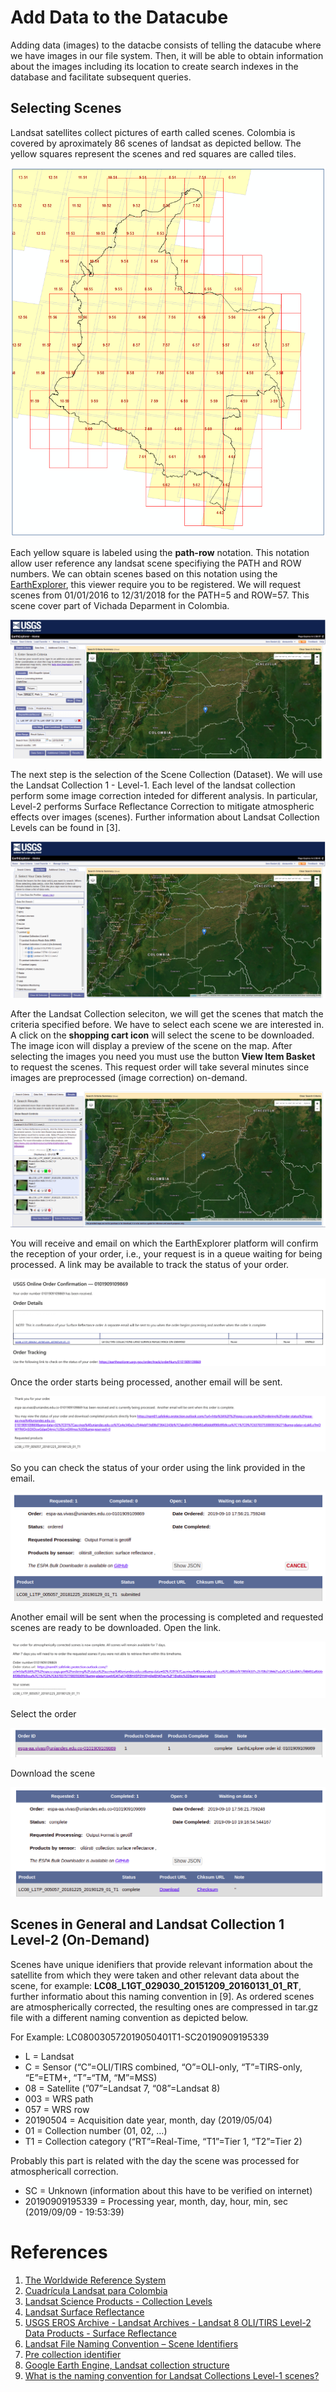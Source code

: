 # Add Data to the Datacube

Adding data (images) to the datacbe consists of telling the datacube where we have images in our file system. Then, it will be able to obtain information about the images including its location to create search indexes in the database and facilitate subsequent queries.

## Selecting Scenes

Landsat satellites collect pictures of earth called scenes. Colombia is covered by aproximately 86 scenes of landsat as depicted bellow. The yellow squares represent the scenes and red squares are called tiles.

![alt text](https://raw.githubusercontent.com/DonAurelio/manuals/master/open-datacube/img/colombia_scenes.png)

Each yellow square is labeled using the **path-row** notation. This notation allow user reference any landsat scene specifiying the PATH and ROW numbers. We can obtain scenes based on this notation using the [EarthExplorer](https://earthexplorer.usgs.gov/), this viewer require you to be registered. We will request scenes from 01/01/2016 to 12/31/2018 for the PATH=5 and ROW=57. This scene cover part of Vichada Deparment in Colombia. 

![alt text](https://raw.githubusercontent.com/DonAurelio/manuals/master/open-datacube/img/ee_1.png)


The next step is the selection of the Scene Collection (Dataset). We will use the Landsat Collection 1 - Level-1. Each level of the landsat collection perform some image correction inteded for different analysis. In particular, Level-2 performs Surface Reflectance Correction to mitigate atmospheric effects over images (scenes). Further information about Landsat Collection Levels can be found in [3].

![alt text](https://raw.githubusercontent.com/DonAurelio/manuals/master/open-datacube/img/ee_2.png)

After the Landsat Collection seleciton, we will get the scenes that match the criteria specified before. We have to select each scene we are interested in. A click on the **shopping cart icon** will select the scene to be downloaded.  The image icon will display a preview of the scene on the map. After selecting the images you need you must use the button **View Item Basket** to request the scenes. This request order will take several minutes since images are preprocessed (image correction) on-demand. 

![alt text](https://raw.githubusercontent.com/DonAurelio/manuals/master/open-datacube/img/ee_3.png)

You will receive and email on which the EarthExplorer platform will confirm the reception of your order, i.e., your request is in a queue waiting for being processed. A link may be available to track the status of your order.

![alt text](https://raw.githubusercontent.com/DonAurelio/manuals/master/open-datacube/img/ee_4.png)

Once the order starts being processed, another email will be sent. 

![alt text](https://raw.githubusercontent.com/DonAurelio/manuals/master/open-datacube/img/ee_5.png)

So you can check the status of your order using the link provided in the email.

![alt text](https://raw.githubusercontent.com/DonAurelio/manuals/master/open-datacube/img/ee_6.png)

Another email will be sent when the processing is completed and requested scenes are ready to be downloaded. Open the link.

![alt text](https://raw.githubusercontent.com/DonAurelio/manuals/master/open-datacube/img/ee_7.png)

Select the order

![alt text](https://raw.githubusercontent.com/DonAurelio/manuals/master/open-datacube/img/ee_8.png)

Download the scene

![alt text](https://raw.githubusercontent.com/DonAurelio/manuals/master/open-datacube/img/ee_9.png)


## Scenes in General and Landsat Collection 1 Level-2 (On-Demand)

Scenes have unique idenifiers that provide relevant information about the satellite from which they were taken and other relevant data about the scene, for example: **LC08_L1GT_029030_20151209_20160131_01_RT**, further informatio about this naming convention in [9].
As ordered scenes are atmospherically corrected, the resulting ones are compressed in tar.gz file with a different naming convention as depicted below.

For Example: LC080030572019050401T1-SC20190909195339

* L = Landsat
* C = Sensor (“C”=OLI/TIRS combined, “O”=OLI-only, “T”=TIRS-only, “E”=ETM+, “T”=“TM, “M”=MSS)
* 08 = Satellite (”07”=Landsat 7, “08”=Landsat 8)
* 003 = WRS path
* 057 = WRS row
* 20190504 = Acquisition date year, month, day (2019/05/04)
* 01 = Collection number (01, 02, …)
* T1 = Collection category (“RT”=Real-Time, “T1”=Tier 1, “T2”=Tier 2)

Probably this part is related with the day the scene was processed for atmosphericall correction.

* SC = Unknown (information about this have to be verified on internet)
* 20190909195339 = Processing year, month, day, hour, min, sec (2019/09/09 - 19:53:39)

# References

1. [The Worldwide Reference System](https://landsat.gsfc.nasa.gov/the-worldwide-reference-system/)
2. [Cuadrícula Landsat para Colombia](https://www.arcgis.com/home/webmap/viewer.html?webmap=6e2a67d6808c4752afc1a9080ae42390)
3. [Landsat Science Products - Collection Levels](https://www.usgs.gov/land-resources/nli/landsat/landsat-science-products)
4. [Landsat Surface Reflectance](https://www.usgs.gov/land-resources/nli/landsat/landsat-surface-reflectance?qt-science_support_page_related_con=0#qt-science_support_page_related_con)
5. [USGS EROS Archive - Landsat Archives - Landsat 8 OLI/TIRS Level-2 Data Products - Surface Reflectance](https://www.usgs.gov/centers/eros/science/usgs-eros-archive-landsat-archives-landsat-8-olitirs-level-2-data-products?qt-science_center_objects=0#qt-science_center_objects)
6. [Landsat File Naming Convention – Scene Identifiers](https://gisgeography.com/landsat-file-naming-convention/)
7. [Pre collection identifier](https://landsat.usgs.gov/sites/default/files/images/Scene_ProductID_compare-.jpg)
8. [Google Earth Engine, Landsat collection structure](https://developers.google.com/earth-engine/landsat)
9. [What is the naming convention for Landsat Collections Level-1 scenes?](https://www.usgs.gov/faqs/what-naming-convention-landsat-collections-level-1-scenes?qt-news_science_products=0#qt-news_science_products)